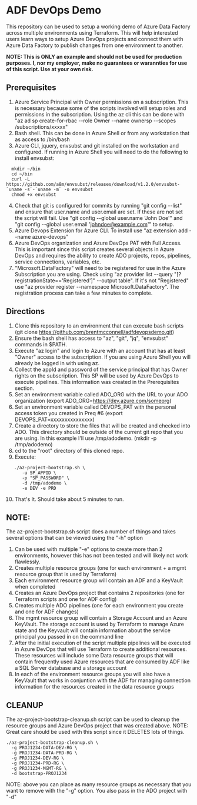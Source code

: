 # ADF DevOps Demo

This repository can be used to setup a working demo of Azure Data Factory across multiple environments using Terraform.  This will help interested users learn ways to setup Azure DevOps projects and connect them with Azure Data Factory to publish changes from one environment to another.

**NOTE: This is ONLY an example and should not be used for production purposes.  I, nor my employer, make no guarantees or warannties for use of this script.  Use at your own risk.**

## Prerequisites
1. Azure Service Principal with Owner permissions on a subscription.  This is necessary because some of the scripts involved will setup roles and permissions in the subscription.  Using the az cli this can be done with "az ad sp create-for-rbac --role Owner --name ownersp --scopes /subscriptions/xxxxx"
2. Bash shell.  This can be done in Azure Shell or from any workstation that as access to /bin/bash
3. Azure CLI, jquery, envsubst and git installed on the workstation and configured.  If running in Azure Shell you will need to do the following to install envsubst:
```
  mkdir ~/bin
  cd ~/bin
  curl -L https://github.com/a8m/envsubst/releases/download/v1.2.0/envsubst-`uname -s`-`uname -m` -o envsubst
  chmod +x envsubst
```
4. Check that git is configured for commits by running "git config --list" and ensure that user.name and user.email are set.  If these are not set the script will fail.  Use "git config --global user.name 'John Doe'" and "git config --global user.email 'johndoe@example.com'" to setup.
5. Azure Devops Extension for Azure CLI.  To install use "az extension add --name azure-devops"
6. Azure DevOps organization and Azure DevOps PAT with Full Access. This is important since this script creates several objects in Azure DevOps and requires the ability to create ADO projects, repos, pipelines, service connections, variables, etc.
7. "Microsoft.DataFactory" will need to be registered for use in the Azure Subscription you are using.  Check using "az provider list --query "[?registrationState=='Registered']" --output table".  If it's not "Registered" use "az provider register --namespace Microsoft.DataFactory".  The registration process can take a few minutes to complete.

## Directions
1. Clone this repository to an environment that can execute bash scripts (git clone https://github.com/brentmcconnell/adfdevopsdemo.git)
2. Ensure the bash shell has access to "az", "git", "jq", "envsubst" commands in $PATH.
3. Execute "az login" and login to Azure with an account that has at least "Owner" access to the subscription.  If you are using Azure Shell you will already be logged in with using az.
5. Collect the appId and password of the service principal that has Owner rights on the subscription.  This SP will be used by Azure DevOps to execute pipelines.  This information was created in the Prerequisites section.
6. Set an environment variable called ADO_ORG with the URL to your ADO organization (export ADO_ORG=https://dev.azure.com/someorg)
7. Set an environment variable called DEVOPS_PAT with the personal access token you created in Preq #6 (export DEVOPS_PAT=xxxxxxxxxxxxxxx)
8. Create a directory to store the files that will be created and checked into ADO.  This directory should be outside of the current git repo that you are using. In this example I'll use /tmp/adodemo. (mkdir -p /tmp/adodemo)
9. cd to the "root" directory of this cloned repo.
10. Execute: 
```
   ./az-project-bootstrap.sh \
      -u SP_APPID \
      -p "SP_PASSWORD" \
      -d /tmp/adodemo \
      -e DEV -e PRD
```  
10. That's It.  Should take about 5 minutes to run.

## NOTE:
The az-project-bootstrap.sh script does a number of things and takes several options that can be viewed using the "-h" option
1. Can be used with multiple "-e" options to create more than 2 environments, however this has not been tested and will likely not work flawlessly.
2. Creates multiple resource groups (one for each environment + a mgmt resource group that is used by Terraform)
3. Each environment resource group will contain an ADF and a KeyVault when completed
4. Creates an Azure DevOps project that contains 2 repositories (one for Terraform scripts and one for ADF config)
5. Creates multiple ADO pipelines (one for each environment you create and one for ADF changes)
6. The mgmt resource group will contain a Storage Account and an Azure KeyVault.  The storage account is used by Terraform to manage Azure state and the Keyvault will contain information about the service principal you passed in on the command line
7. After the initial execution of the script multiple pipelines will be executed in Azure DevOps that will use Terraform to create additional resources.  These resources will include some Data resource groups that will contain frequently used Azure resources that are consumed by ADF like a SQL Server database and a storage account
8. In each of the environment resource groups you will also have a KeyVault that works in conjuntion with the ADF for managing connection information for the resources created in the data resource groups

## CLEANUP
The az-project-bootstrap-cleanup.sh script can be used to cleanup the resource groups and Azure DevOps project that was created above.  NOTE:  Great care should be used with this script since it DELETES lots of things.
```
./az-project-bootstrap-cleanup.sh \
  -g PROJ1234-DATA-DEV-RG \
  -g PROJ1234-DATA-PRD-RG \
  -g PROJ1234-DEV-RG \
  -g PROJ1234-PRD-RG \
  -g PROJ1234-MGMT-RG \
  -d bootstrap-PROJ1234
```
NOTE: above you can place as many resource groups as necessary that you want to remove with the "-g" option.  You also pass in the ADO project with "-d"

